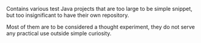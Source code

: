 Contains various test Java projects that are too large to be simple snippet, but too insignificant to have their own repository.

Most of them are to be considered a thought experiment, they do not serve any practical use outside simple curiosity.